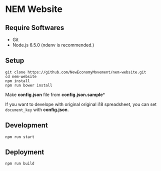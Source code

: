# NEM Website

## Require Softwares

+ Git
+ Node.js 6.5.0 (ndenv is recommended.)

## Setup

```
git clone https://github.com/NewEconomyMovement/nem-website.git
cd nem-website
npm install
npm run bower install
```

Make **config.json** file from **config.json.sample***

If you want to develope with original original i18 spreadsheet, you can set `document_key` with **config.json**.

## Development

```
npm run start
```

## Deployment

```
npm run build
```
